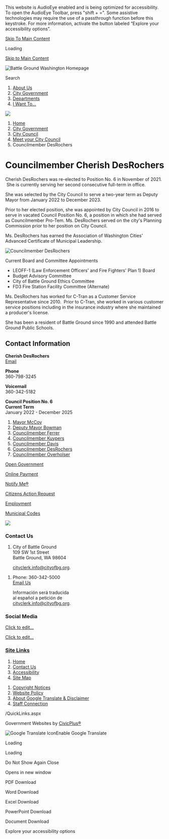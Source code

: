 This website is AudioEye enabled and is being optimized for accessibility. To open the AudioEye Toolbar, press "shift + =". Some assistive technologies may require the use of a passthrough function before this keystroke. For more information, activate the button labeled “Explore your accessibility options”.

[Skip To Main Content](https://www.cityofbg.org/472/)

Loading

[Skip to Main Content](https://www.cityofbg.org/472/)

![Battle Ground Washington Homepage](https://www.cityofbg.org/ImageRepository/Document?documentID=11366)

Search

1. [About Us](https://www.cityofbg.org/9/About-Us)
2. [City Government](https://www.cityofbg.org/891/City-Government)
3. [Departments](https://www.cityofbg.org/8/Departments)
4. [I Want To...](https://www.cityofbg.org/7/I-Want-To)

<!--THE END-->

![](https://www.cityofbg.org/ImageRepository/Document?documentID=11367)

1. [Home](https://www.cityofbg.org)
2. [City Government](https://www.cityofbg.org/891/City-Government)
3. [City Council](https://www.cityofbg.org/96/City-Council)
4. [Meet your City Council](https://www.cityofbg.org/522/Meet-your-City-Council)
5. Councilmember DesRochers

# Councilmember Cherish DesRochers

Cherish DesRochers was re-elected to Position No. 6 in November of 2021.  She is currently serving her second consecutive full-term in office.

She was selected by the City Council to serve a two-year term as Deputy Mayor from January 2022 to December 2023. 

Prior to her elected position, she was appointed by City Council in 2016 to serve in vacated Council Position No. 6, a position in which she had served as Councilmember Pro-Tem. Ms. DesRochers served on the city's Planning Commission prior to her position on City Council. 

Ms. DesRochers has earned the Association of Washington Cities' Advanced Certificate of Municipal Leadership.

![Councilmember DesRochers](https://www.cityofbg.org/ImageRepository/Document?documentID=5422)

Current Board and Committee Appointments

- LEOFF-1 (Law Enforcement Officers' and Fire Fighters' Plan 1) Board
- Budget Advisory Committee
- City of Battle Ground Ethics Committee
- FD3 Fire Station Facility Committee (Alternate)

Ms. DesRochers has worked for C-Tran as a Customer Service Representative since 2010.  Prior to C-Tran, she worked in various customer service positions including in the insurance industry where she maintained a producer's license.

She has been a resident of Battle Ground since 1990 and attended Battle Ground Public Schools.

## Contact Information

**Cherish DesRochers**  
[Email](mailto:cherish.desrochers@cityofbg.org)   

**Phone**  
360-798-3245

**Voicemail**  
360-342-5182

**Council Position No. 6**  
**Current Term**  
January 2022 - December 2025

1. [Mayor McCoy](https://www.cityofbg.org/378/Mayor-McCoy)
2. [Deputy Mayor Bowman](https://www.cityofbg.org/377/Deputy-Mayor-Bowman)
3. [Councilmember Ferrer](https://www.cityofbg.org/379/Councilmember-Ferrer)
4. [Councilmember Kuypers](https://www.cityofbg.org/376/Councilmember-Kuypers)
5. [Councilmember Davis](https://www.cityofbg.org/380/Councilmember-Davis)
6. [Councilmember DesRochers](https://www.cityofbg.org/472/Councilmember-DesRochers)
7. [Councilmember Overholser](https://www.cityofbg.org/382/Councilmember-Overholser)

[Open Government](https://www.cityofbg.org/35/Open-Government)

[Online Payment](https://www.cityofbg.org/396)

[Notify Me®](https://www.cityofbg.org/list.aspx)

[Citizens Action Request](https://www.cityofbg.org/471/Citizen-Action-Request)

[Employment](https://www.cityofbg.org/487/Career-Opportunities)

[Municipal Codes](https://www.codepublishing.com/WA/BattleGround)

![](https://www.cityofbg.org/ImageRepository/Document?documentID=11393)

### Contact Us

1. City of Battle Ground  
   109 SW 1st Street  
   Battle Ground, WA 98604
   
   [cityclerk.info@cityofbg.org](mailto:cityclerk.info@cityofbg.org).

<!--THE END-->

1. Phone: 360-342-5000  
   [Email Us](https://www.cityofbg.org)
   
   Información será traducida  
   al español a petición de  
   [cityclerk.info@cityofbg.org](mailto:cityclerk.info@cityofbg.org).

### Social Media

[Click to edit...](https://www.cityofbg.org/facebook)

[Click to edit...](https://twitter.com/@CityofBGWA)

### [Site Links](https://www.cityofbg.org/QuickLinks.aspx?CID=114)

1. [Home](https://www.cityofbg.org)
2. [Contact Us](https://www.cityofbg.org/directory)
3. [Accessibility](https://www.cityofbg.org/accessibility)
4. [Site Map](https://www.cityofbg.org/sitemap)

<!--THE END-->

1. [Copyright Notices](https://www.cityofbg.org/site/copyright)
2. [Website Policy](https://www.cityofbg.org/338/Website-Policy)
3. [About Google Translate &amp; Disclaimer](https://www.cityofbg.org/693/About-Google-Translation)
4. [Staff Connection](https://www.cityofbg.org/383/Staff-Connection)

/QuickLinks.aspx

Government Websites by [CivicPlus®](https://connect.civicplus.com/referral)

![Google Translate Icon](https://www.cityofbg.org/Assets/Images/GoogleTranslate.gif)Enable Google Translate

Loading

Loading

Do Not Show Again Close

Opens in new window

PDF Download

Word Download

Excel Download

PowerPoint Download

Document Download

Explore your accessibility options